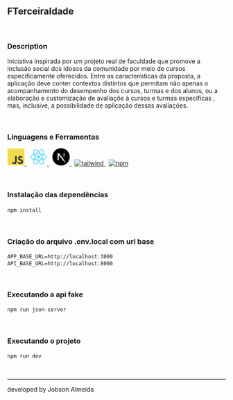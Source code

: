 ## FTerceiraIdade 
&nbsp;
### Description

Iniciativa inspirada por um projeto real de faculdade que promove a inclusão social dos idosos da comunidade por meio de cursos especificamente oferecidos. Entre as características da proposta, a aplicação deve conter contextos distintos que permitam não apenas o acompanhamento do desempenho dos cursos, turmas e dos alunos, ou a elaboração e customização de avaliaçõe à cursos e turmas específicas , mas, inclusive, a possibilidade de aplicação dessas avaliações.

&nbsp;

### Linguagens e Ferramentas



<p>  
    <a
    href="https://developer.mozilla.org/en-US/docs/Web/JavaScript"
    target="_blank"
    rel="noreferrer"
  >
    <img
      src="https://raw.githubusercontent.com/devicons/devicon/master/icons/javascript/javascript-original.svg"
      alt="javascript"
      title="javascript"
      width="40"
      height="40"
    />
  </a>&nbsp;   
  <a href="https://reactjs.org/" target="_blank" rel="noreferrer">
    <img
      src="https://raw.githubusercontent.com/devicons/devicon/master/icons/react/react-original.svg"
      alt="react"
      title="react"
      width="40"
      height="40"
    />
  </a>&nbsp;
  <a href="https://nextjs.org/" target="_blank" rel="noreferrer">
    <img
      src="https://raw.githubusercontent.com/devicons/devicon/master/icons/nextjs/nextjs-original.svg"
      alt="nextjs"
      title="nextjs"
      width="40"
      height="40"
    />
  </a>&nbsp;
  <a href="https://tailwindcss.com/" target="_blank" rel="noreferrer">
    <img
      src="https://www.vectorlogo.zone/logos/tailwindcss/tailwindcss-icon.svg"
      alt="tailwind"
      title="tailwind"
      width="40"
      height="40"
    />
  </a>&nbsp;
  <a
    href="https://www.npmjs.com/"
    target="_blank"
    rel="noreferrer"
  >
    <img
      src="https://www.vectorlogo.zone/logos/npmjs/npmjs-ar21.svg"
      alt="npm"
      title="npm"
      width="100"
      height="40"
    />
  </a>
</p>
 
&nbsp;

### Instalação das dependências

```javascript
npm install
```

&nbsp;

### Criação do arquivo .env.local com url base

```dosini
APP_BASE_URL=http://localhost:3000
API_BASE_URL=http://localhost:8000
```

&nbsp;

### Executando a api fake

```javascript
npm run json-server
```

&nbsp;

### Executando o projeto

```javascript
npm run dev 
```

&nbsp;
&nbsp;

---

developed by Jobson Almeida
